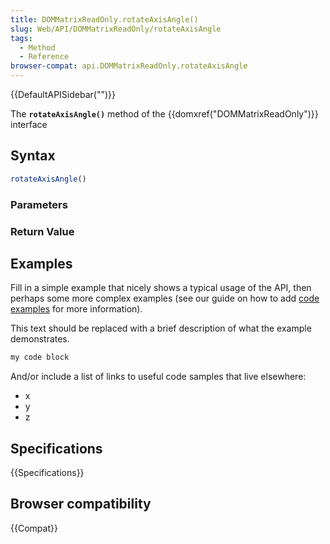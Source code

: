 ```yaml
---
title: DOMMatrixReadOnly.rotateAxisAngle()
slug: Web/API/DOMMatrixReadOnly/rotateAxisAngle
tags:
  - Method
  - Reference
browser-compat: api.DOMMatrixReadOnly.rotateAxisAngle
---
```

{{DefaultAPISidebar("")}}

The **`rotateAxisAngle()`** method of the {{domxref("DOMMatrixReadOnly")}} interface 

## Syntax

```js
rotateAxisAngle()
```

### Parameters



### Return Value



## Examples

Fill in a simple example that nicely shows a typical usage of the API, then perhaps some more complex examples (see our guide on how to add [code examples](/en-US/docs/MDN/Contribute/Structures/Code_examples) for more information).

This text should be replaced with a brief description of what the example demonstrates.

```js
my code block
```

And/or include a list of links to useful code samples that live elsewhere:

*   x
*   y
*   z

## Specifications

{{Specifications}}

## Browser compatibility

{{Compat}}

